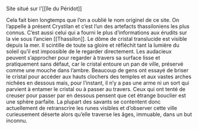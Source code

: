 Site situé sur l'[[île du Péridot]]

Cela fait bien longtemps que l’on a oublié le nom originel de ce site. On l’appelle à présent Crystilan et c’est l’un des artefacts thassiloniens les plus connus. C’est aussi celui qui a fourni le plus d’informations aux érudits sur la vie sous l’ancien [[Thassilon]]. Le dôme de cristal translucide est visible depuis la mer. Il scintille de toute sa gloire et réfléchit tant la lumière du soleil qu’il est impossible de le regarder directement. Les audacieux peuvent s’approcher pour regarder à travers sa surface lisse et pratiquement sans défaut, car le cristal entoure un pan de ville, préservé comme une mouche dans l’ambre. Beaucoup de gens ont essayé de briser le cristal pour accéder aux hauts clochers des temples et aux vastes arches nichées en dessous mais, pour l’instant, il n’y a pas une arme ni un sort qui parvient à entamer le cristal ou à passer au travers. Ceux qui ont tenté de creuser pour passer par en dessous pensent que cet étrange bouclier est une sphère parfaite. La plupart des savants se contentent donc actuellement de retranscrire les runes visibles et d’observer cette ville curieusement déserte alors qu’elle traverse les âges, immuable, dans un but inconnu.